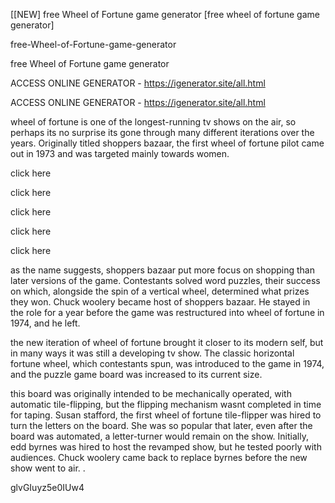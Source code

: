 [[NEW] free Wheel of Fortune game generator [free wheel of fortune game generator]

free-Wheel-of-Fortune-game-generator

free Wheel of Fortune game generator

ACCESS ONLINE GENERATOR - https://igenerator.site/all.html

ACCESS ONLINE GENERATOR - https://igenerator.site/all.html

wheel of fortune is one of the longest-running tv shows on the air, so perhaps its no surprise its gone through many different iterations over the years. Originally titled shoppers bazaar, the first wheel of fortune pilot came out in 1973 and was targeted mainly towards women.

click here

click here

click here

click here

click here

as the name suggests, shoppers bazaar put more focus on shopping than later versions of the game. Contestants solved word puzzles, their success on which, alongside the spin of a vertical wheel, determined what prizes they won. Chuck woolery became host of shoppers bazaar. He stayed in the role for a year before the game was restructured into wheel of fortune in 1974, and he left.

the new iteration of wheel of fortune brought it closer to its modern self, but in many ways it was still a developing tv show. The classic horizontal fortune wheel, which contestants spun, was introduced to the game in 1974, and the puzzle game board was increased to its current size.

this board was originally intended to be mechanically operated, with automatic tile-flipping, but the flipping mechanism wasnt completed in time for taping. Susan stafford, the first wheel of fortune tile-flipper was hired to turn the letters on the board. She was so popular that later, even after the board was automated, a letter-turner would remain on the show. Initially, edd byrnes was hired to host the revamped show, but he tested poorly with audiences. Chuck woolery came back to replace byrnes before the new show went to air. .

glvGIuyz5e0IUw4

